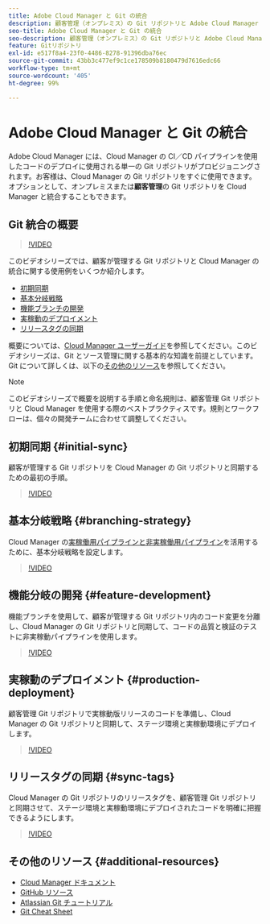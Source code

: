 ```yaml
---
title: Adobe Cloud Manager と Git の統合
description: 顧客管理（オンプレミス）の Git リポジトリと Adobe Cloud Manager の設定および統合に関する手順について説明するビデオシリーズです。
seo-title: Adobe Cloud Manager と Git の統合
seo-description: 顧客管理（オンプレミス）の Git リポジトリと Adobe Cloud Manager の設定および統合に関する手順について説明するビデオシリーズです。
feature: Gitリポジトリ
exl-id: e517f8a4-23f0-4486-8278-91396dba76ec
source-git-commit: 43bb3c477ef9c1ce178509b8180479d7616edc66
workflow-type: tm+mt
source-wordcount: '405'
ht-degree: 99%

---
```


# Adobe Cloud Manager と Git の統合

Adobe Cloud Manager には、Cloud Manager の CI／CD パイプラインを使用したコードのデプロイに使用される単一の Git リポジトリがプロビジョニングされます。お客様は、Cloud Manager の Git リポジトリをすぐに使用できます。オプションとして、オンプレミスまたは&#x200B;**顧客管理**&#x200B;の Git リポジトリを Cloud Manager と統合することもできます。

## Git 統合の概要

>[!VIDEO](https://video.tv.adobe.com/v/28710/)

このビデオシリーズでは、顧客が管理する Git リポジトリと Cloud Manager の統合に関する使用例をいくつか紹介します。

* [初期同期](#initial-sync)
* [基本分岐戦略](#branching-strategy)
* [機能ブランチの開発](#feature-development)
* [実稼動のデプロイメント](#production-deployment)
* [リリースタグの同期](#sync-tags)

概要については、[Cloud Manager ユーザーガイド](https://docs.adobe.com/content/help/en/experience-manager-cloud-manager/using/introduction-to-cloud-manager.html)を参照してください。このビデオシリーズは、Git とソース管理に関する基本的な知識を前提としています。Git について詳しくは、以下の[その他のリソース](#additional-resources)を参照してください。

>[!NOTE]
>
> このビデオシリーズで概要を説明する手順と命名規則は、顧客管理 Git リポジトリと Cloud Manager を使用する際のベストプラクティスです。規則とワークフローは、個々の開発チームに合わせて調整してください。

## 初期同期 {#initial-sync}

顧客が管理する Git リポジトリを Cloud Manager の Git リポジトリと同期するための最初の手順。

>[!VIDEO](https://video.tv.adobe.com/v/28711/?quality=12)

## 基本分岐戦略 {#branching-strategy}

Cloud Manager の[実稼働用パイプラインと非実稼働用パイプライン](https://docs.adobe.com/content/help/en/experience-manager-cloud-manager/using/how-to-use/configuring-pipeline.html)を活用するために、基本分岐戦略を設定します。

>[!VIDEO](https://video.tv.adobe.com/v/28712/?quality=12)

## 機能分岐の開発 {#feature-development}

機能ブランチを使用して、顧客が管理する Git リポジトリ内のコード変更を分離し、Cloud Manager の Git リポジトリと同期して、コードの品質と検証のテストに非実稼動パイプラインを使用します。

>[!VIDEO](https://video.tv.adobe.com/v/28723/?quality=12)

## 実稼動のデプロイメント {#production-deployment}

顧客管理 Git リポジトリで実稼動版リリースのコードを準備し、Cloud Manager の Git リポジトリと同期して、ステージ環境と実稼動環境にデプロイします。

>[!VIDEO](https://video.tv.adobe.com/v/28724/?quality=12)

## リリースタグの同期 {#sync-tags}

Cloud Manager の Git リポジトリのリリースタグを、顧客管理 Git リポジトリと同期させて、ステージ環境と実稼動環境にデプロイされたコードを明確に把握できるようにします。

>[!VIDEO](https://video.tv.adobe.com/v/28725/?quality=12)

## その他のリソース {#additional-resources}

* [Cloud Manager ドキュメント](https://docs.adobe.com/content/help/en/experience-manager-cloud-manager/using/introduction-to-cloud-manager.html)
* [GitHub リソース](https://try.github.io)
* [Atlassian Git チュートリアル](https://www.atlassian.com/git/tutorials/what-is-version-control)
* [Git Cheat Sheet](https://education.github.com/git-cheat-sheet-education.pdf)
